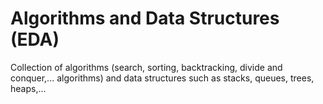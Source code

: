 # Algorithms and Data Structures (EDA)
Collection of algorithms (search, sorting, backtracking, divide and conquer,... algorithms) and data structures such as stacks, queues, trees, heaps,...
